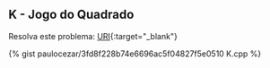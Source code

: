
## K - Jogo do Quadrado

Resolva este problema:
[URI][uri-2067]{:target="_blank"}

{% gist paulocezar/3fd8f228b74e6696ac5f04827f5e0510 K.cpp %}

[uri-2067]:		https://www.urionlinejudge.com.br/judge/pt/problems/view/2067
